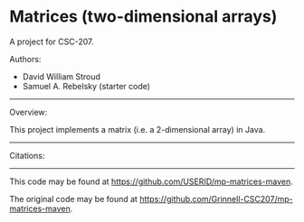 # Matrices (two-dimensional arrays)

A project for CSC-207.

Authors:

* David William Stroud
* Samuel A. Rebelsky (starter code)

---

Overview:

This project implements a matrix (i.e. a 2-dimensional array) in Java.

---

Citations:

---

This code may be found at <https://github.com/USERID/mp-matrices-maven>. 

The original code may be found at <https://github.com/Grinnell-CSC207/mp-matrices-maven>.
